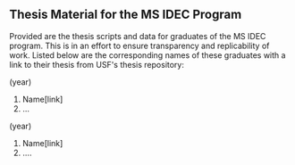 ## Thesis Material for the MS IDEC Program

Provided are the thesis scripts and data for graduates of the MS IDEC program. This is in an effort to ensure transparency and replicability of work. 
Listed below are the corresponding names of these graduates with a link to their thesis from USF's thesis repository:

(year)
1. Name[link] 
2. ...


(year)
1. Name[link]
2. ....
